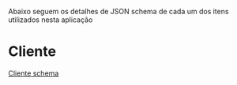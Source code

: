 Abaixo seguem os detalhes de JSON schema de cada um dos itens utilizados nesta aplicação

# Cliente
[Cliente schema](.gitbook/assets/schema-cliente.json)
